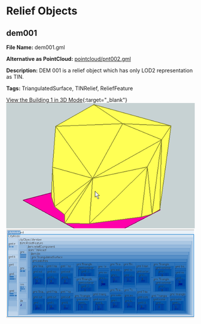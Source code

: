 # Relief Objects

## dem001

**File Name:** dem001.gml

**Alternative as PointCloud:** [pointcloud/pnt002.gml](pointcloud.md)

**Description:** DEM 001 is a relief object which has only LOD2 representation as TIN.

**Tags:** TriangulatedSurface, TINRelief, ReliefFeature

[View the Building 1 in 3D Mode](https://github.com/muratkendir/samplycity/tree/main/docs/dem3d/dem001.md){:target="_blank"}
![dem001](images/dem001.png)
![dem001 base](images/dem001_base.png)